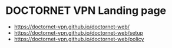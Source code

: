 # DOCTORNET VPN Landing page
- https://doctornet-vpn.github.io/doctornet-web/
- https://doctornet-vpn.github.io/doctornet-web/setup
- https://doctornet-vpn.github.io/doctornet-web/policy